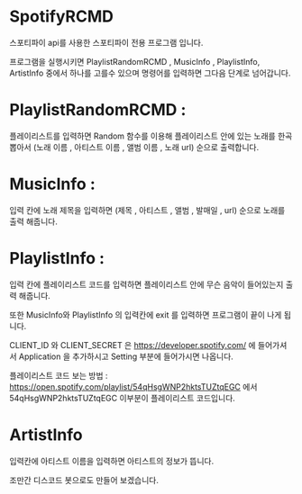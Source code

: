 # SpotifyRCMD
스포티파이 api를 사용한 스포티파이 전용 프로그램 입니다.

프로그램을 실행시키면 PlaylistRandomRCMD , MusicInfo , PlaylistInfo, ArtistInfo 중에서 하나를 고를수 있으며
명령어를 입력하면 그다음 단계로 넘어갑니다.

# PlaylistRandomRCMD :
플레이리스트를 입력하면 Random 함수를 이용해 플레이리스트 안에 있는 노래를 한곡 뽑아서 (노래 이름 , 아티스트 이름 , 앨범 이름 , 노래 url) 순으로 출력합니다.
# MusicInfo :
입력 칸에 노래 제목을 입력하면 (제목 , 아티스트 , 앨범 , 발매일 , url) 순으로 노래를 출력 해줍니다.
# PlaylistInfo :
입력 칸에 플레이리스트 코드를 입력하면 플레이리스트 안에 무슨 음악이 들어있는지 출력 해줍니다.

또한 MusicInfo와 PlaylistInfo 의 입력칸에 exit 를 입력하면 
프로그램이 끝이 나게 됩니다.

CLIENT_ID 와 CLIENT_SECRET 은 
https://developer.spotify.com/
에 들어가셔서 Application 을 추가하시고 Setting 부분에 들어가시면 나옵니다.

플레이리스트 코드 보는 방법 :
https://open.spotify.com/playlist/54qHsgWNP2hktsTUZtqEGC
에서 54qHsgWNP2hktsTUZtqEGC 이부분이 플레이리스트 코드입니다.

# ArtistInfo
입력칸에 아티스트 이름을 입력하면 아티스트의 정보가 뜹니다.

조만간 디스코드 봇으로도 만들어 보겠습니다.



